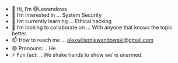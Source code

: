 - 👋 Hi, I’m @Lewandows
- 👀 I’m interested in ... System Security
- 🌱 I’m currently learning ... Ethical hacking
- 💞️ I’m looking to collaborate on ... With anyone that knows the topic better.
- 📫 How to reach me ... alexwilsonlewandowski@gmail.com
- 😄 Pronouns: ...He
- ⚡ Fun fact: ...We shake hands to show we're unarmed.

<!---
Lewandows/Lewandows is a ✨ special ✨ repository because its `README.md` (this file) appears on your GitHub profile.
You can click the Preview link to take a look at your changes.
--->
